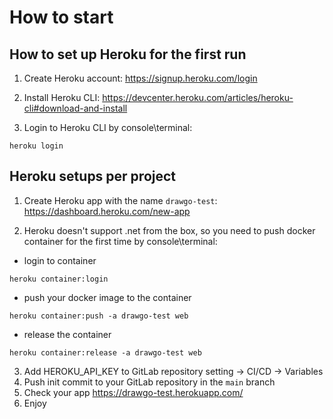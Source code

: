 ﻿# How to start

## How to set up Heroku for the first run
1. Create Heroku account:
https://signup.heroku.com/login

2. Install Heroku CLI:
https://devcenter.heroku.com/articles/heroku-cli#download-and-install

3. Login to Heroku CLI by console\terminal:
```
heroku login
```

## Heroku setups per project
1. Create Heroku app with the name `drawgo-test`:
https://dashboard.heroku.com/new-app

2. Heroku doesn't support .net from the box, so you need to push docker container for the first time by console\terminal:
* login to container
```
heroku container:login
```
* push your docker image to the container
```
heroku container:push -a drawgo-test web
```
* release the container
```
heroku container:release -a drawgo-test web
```
3. Add HEROKU_API_KEY to GitLab repository setting -> CI/CD -> Variables
4. Push init commit to your GitLab repository in the `main` branch
5. Check your app
https://drawgo-test.herokuapp.com/
6. Enjoy